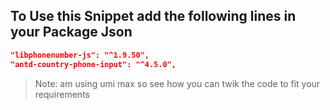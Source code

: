 ## To Use this Snippet add the following lines in your Package Json
```json
"libphonenumber-js": "^1.9.50",
"antd-country-phone-input": "^4.5.0",
```

>Note: am using umi max so see how you can twik the code to fit your requirements
